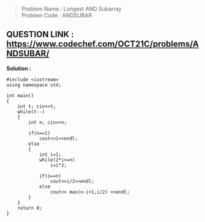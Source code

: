 >Problem Name : Longest AND Subarray <br>
>Problem Code : ANDSUBAR <br>

## QUESTION LINK : https://www.codechef.com/OCT21C/problems/ANDSUBAR/

**Solution :**
```
#include <iostream>
using namespace std;

int main() 
{   
    int t; cin>>t;
    while(t--)
    {
        int n; cin>>n;
        
        if(n==1) 
            cout<<1<<endl;
        else
        {    
            int i=1;
            while(2*i<=n)
                i=i*2;    
            
            if(i==n)
                cout<<i/2<<endl;
            else
                cout<< max(n-i+1,i/2) <<endl;
        }
    }    
    return 0;
}
```
